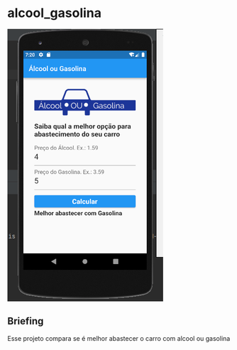 # alcool_gasolina

<img src="/images/readme.png">

## Briefing

Esse projeto compara se é melhor abastecer o carro com alcool ou gasolina
